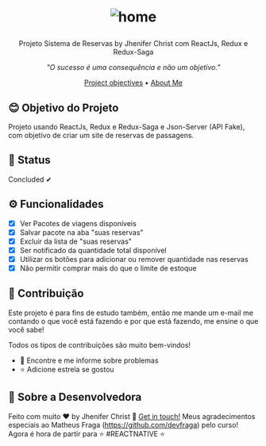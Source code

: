 <h1 align="center">
  
  ![home](https://user-images.githubusercontent.com/85563316/153856750-6aac203c-f78c-4e87-8250-3dee178c66a7.jpg)

</h1>

<p align="center">Projeto Sistema de Reservas by Jhenifer Christ com ReactJs, Redux e Redux-Saga </p>

<p align="center"><i>"O sucesso é uma consequência e não um objetivo."</i> </p>


<p align="center">
  <a href="#blush-project-objectives">Project objectives</a> •
  <a href="#art-about-me">About Me</a>
</p>


## :blush: **Objetivo do Projeto**

Projeto usando ReactJs, Redux e Redux-Saga e Json-Server (API Fake), com objetivo de criar um site de reservas de passagens.

## 🚀 **Status**

Concluded ✔

## ⚙ **Funcionalidades**

- [x] Ver Pacotes de viagens disponíveis
- [x] Salvar pacote na aba "suas reservas"
- [x] Excluir da lista de "suas reservas"
- [x] Ser notificado da quantidade total disponível
- [x] Utilizar os botões para adicionar ou remover quantidade nas reservas
- [x] Não permitir comprar mais do que o limite de estoque

## :handshake: **Contribuição**

Este projeto é para fins de estudo também, então me mande um e-mail me contando o que você está fazendo e por que está fazendo, me ensine o que você sabe!

Todos os tipos de contribuições são muito bem-vindos!

-   🐛 Encontre e me informe sobre problemas
-   ⭐️ Adicione estrela se gostou


## :art: **Sobre a Desenvolvedora**

Feito com muito ♥ by Jhenifer Christ :wave: [Get in touch!](https://www.linkedin.com/in/jjheniferchrist/)
Meus agradecimentos especiais ao Matheus Fraga (https://github.com/devfraga) pelo curso! Agora é hora de partir para ⭐️ #REACTNATIVE ⭐️ 
